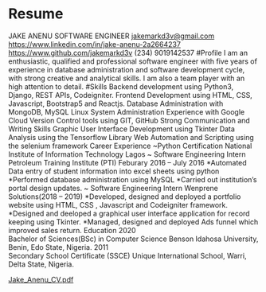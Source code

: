 # Resume

JAKE ANENU 
SOFTWARE ENGINEER
jakemarkd3v@gmail.com 
https://www.linkedin.com/in/jake-anenu-2a2664237 https://www.github.com/jakemarkd3v 
(234) 9019142537
#Profile
I am an enthusiastic, qualified and professional software engineer with five years of experience in database administration and software development cycle, with strong creative and analytical skills. I am also a team player with an high attention to detail.
#Skills 
Backend development using Python3, Django, REST APIs, Codeigniter. Frontend Development using HTML, CSS, Javascript, Bootstrap5 and Reactjs.
Database Administration with MongoDB,
MySQL 
Linux System Administration Experience with Google Cloud Version Control tools using GIT,
GitHub 
Strong Communication and Writing Skills 
Graphic User Interface Development using Tkinter Data Analysis using the Tensorflow Library 
Web Automation and Scripting using the selenium framework
Career Experience
~Python Certification 
National Institute of Information Technology Lagos
~ Software Engineering Intern Petroleum Training Institute (PTI) Feburary 2016 – July 2016 
*Automated Data entry of student information into excel sheets using python 
*Performed database administration using MySQL
*Carried out institution’s portal design updates. 
~ Software Engineering Intern Wenprene Solutions(2018 – 2019)
*Developed, designed and deployed a portfolio website using HTML, CSS , Javascript and Codeigniter framework. *Designed and deeloped a graphical user interface application for record keeping using Tkinter.
*Managed, designed and deployed Ads funnel which improved sales return.
Education 
2020        
Bachelor of Sciences(BSc) in Computer Science                         Benson Idahosa University, Benin, Edo State, Nigeria.
2011          
Secondary School Certificate (SSCE)                          Unique International School, Warri, Delta State, Nigeria. 



[Jake_Anenu_CV.pdf](https://github.com/user-attachments/files/19114068/Jake_Anenu_CV.pdf)

